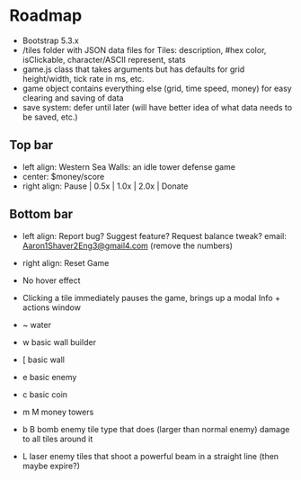# Roadmap

- Bootstrap 5.3.x
- /tiles folder with JSON data files for Tiles: description, #hex color, isClickable, character/ASCII represent, stats
- game.js class that takes arguments but has defaults for grid height/width, tick rate in ms, etc.
- game object contains everything else (grid, time speed, money) for easy clearing and saving of data
- save system: defer until later (will have better idea of what data needs to be saved, etc.)

## Top bar

- left align: Western Sea Walls: an idle tower defense game
- center: $money/score
- right align: Pause | 0.5x | 1.0x | 2.0x | Donate

## Bottom bar

- left align: Report bug? Suggest feature? Request balance tweak? email: Aaron1Shaver2Eng3@gmail4.com (remove the numbers)
- right align: Reset Game

- No hover effect
- Clicking a tile immediately pauses the game, brings up a modal Info + actions window

- ~ water
- w basic wall builder
- [ basic wall
- e basic enemy
- c basic coin
- m M money towers
- b B bomb enemy tile type that does (larger than normal enemy) damage to all tiles around it
- L laser enemy tiles that shoot a powerful beam in a straight line (then maybe expire?)
